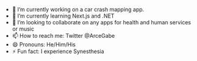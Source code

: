 

<!--
**gabrielarce/gabrielarce** is a ✨ _special_ ✨ repository because its `README.md` (this file) appears on your GitHub profile.
Here are some ideas to get you started:
-->

- 🔭 I’m currently working on a car crash mapping app. 
- 🌱 I’m currently learning Next.js and .NET
- 👯 I’m looking to collaborate on any apps for health and human services or music
- 📫 How to reach me: Twitter @ArceGabe 
- 😄 Pronouns: He/Him/His
- ⚡ Fun fact: I experience Synesthesia
